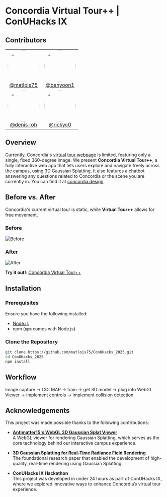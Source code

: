 ﻿# Concordia Virtual Tour++ | ConUHacks IX

## Contributors
<table>
  <tr>
    <td align="center">
      <img src="https://github.com/matlois75.png" width="100" height="100" style="border-radius: 50%;">
      <br>
      <a href="https://github.com/matlois75">@matlois75</a>
    </td>
    <td align="center">
      <img src="https://github.com/benyoon1.png" width="100" height="100" style="border-radius: 50%;">
      <br>
      <a href="https://github.com/benyoon1">@benyoon1</a>
    </td>
  </tr>
  <tr>
    <td align="center">
      <img src="https://github.com/denis-oh.png" width="100" height="100" style="border-radius: 50%;">
      <br>
      <a href="https://github.com/denis-oh">@denis-oh</a>
    </td>
    <td align="center">
      <img src="https://github.com/rickyc0.png" width="100" height="100" style="border-radius: 50%;">
      <br>
      <a href="https://github.com/rickyc0">@rickyc0</a>
    </td>
  </tr>
</table>

## Overview
Currently, Concordia's [virtual tour webpage](https://www.concordia.ca/admissions/visit/virtual-tours/sgw-academic-buildings-learning-spaces.html) is limited, featuring only a single, fixed 360-degree image. We present **Concordia Virtual Tour++**, a fully interactive web app that lets users explore and navigate freely across the campus, using 3D Gaussian Splatting. It also features a chatbot answering any questions related to Concordia or the scene you are currently in. You can find it at [concordia.design](https://concordia.design/).

## Before vs. After
Concordia's current virtual tour is static, while **Virtual Tour++** allows for free movement.

### Before
![Before](public/assets/current_virtual_tour.gif)

### After
![After](public/assets/our_virtual_tour.gif)

**Try it out!**: [Concordia Virtual Tour++](https://concordia.design/)

## Installation

### **Prerequisites**
Ensure you have the following installed:
- [Node.js](https://nodejs.org/)
- npm (`npm` comes with Node.js)

### **Clone the Repository**
```sh
git clone https://github.com/matlois75/ConUHacks_2025.git
cd ConUHacks_2025
npm install
```

## Workflow

Image capture -> COLMAP -> train -> get 3D model -> plug into WebGL Viewer -> implement controls -> implement collision detection

## Acknowledgements

This project was made possible thanks to the following contributions:

- **[Antimatter15's WebGL 3D Gaussian Splat Viewer](https://github.com/antimatter15/splat)**  
  A WebGL viewer for rendering Gaussian Splatting, which serves as the core technology behind our interactive campus experience.

- **[3D Gaussian Splatting for Real-Time Radiance Field Rendering](https://repo-sam.inria.fr/fungraph/3d-gaussian-splatting/)**  
  The foundational research paper that enabled the development of high-quality, real-time rendering using Gaussian Splatting.

- **ConUHacks IX Hackathon**  
  This project was developed in under 24 hours as part of ConUHacks IX, where we explored innovative ways to enhance Concordia’s virtual tour experience.

